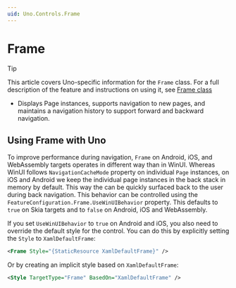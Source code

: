 ```yaml
---
uid: Uno.Controls.Frame
---
```


# Frame

> [!TIP]
> This article covers Uno-specific information for the `Frame` class. For a full description of the feature and instructions on using it, see [Frame class](https://learn.microsoft.com/windows/windows-app-sdk/api/winrt/microsoft.ui.xaml.controls.frame)

* Displays Page instances, supports navigation to new pages, and maintains a navigation history to support forward and backward navigation.

## Using Frame with Uno

To improve performance during navigation, `Frame` on Android, iOS, and WebAssembly targets operates in different way than in WinUI. Whereas WinUI follows `NavigationCacheMode` property on individual `Page` instances, on iOS and Android we keep the individual page instances in the back stack in memory by default. This way the can be quickly surfaced back to the user during back navigation. This behavior can be controlled using the `FeatureConfiguration.Frame.UseWinUIBehavior` property. This defaults to `true` on Skia targets and to `false` on Android, iOS and WebAssembly.

If you set `UseWinUIBehavior` to `true` on Android and iOS, you also need to override the default style for the control. You can do this by explicitly setting the `Style` to `XamlDefaultFrame`:

```xml
<Frame Style="{StaticResource XamlDefaultFrame}" />
```

Or by creating an implicit style based on `XamlDefaultFrame`:

```xml
<Style TargetType="Frame" BasedOn="XamlDefaultFrame" />
```